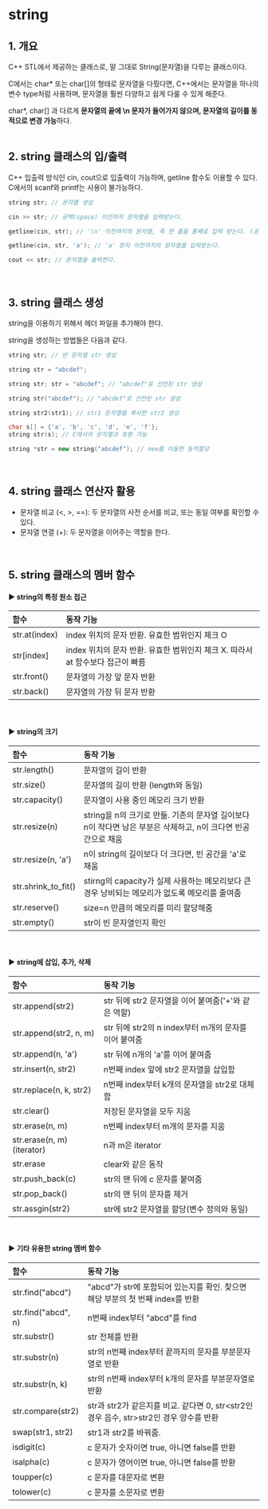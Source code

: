 # string

## 1. 개요

C++ STL에서 제공하는 클래스로, 말 그대로 String(문자열)을 다루는 클래스이다. 

C에서는 char* 또는 char[]의 형태로 문자열을 다뤘다면, C++에서는 문자열을 하나의 변수 type처럼 사용하며, 문자열을 훨씬 다양하고 쉽게 다룰 수 있게 해준다.

char*, char[] 과 다르게 **문자열의 끝에 \n 문자가 들어가지 않으며, 문자열의 길이를 동적으로 변경 가능**하다. <br/><br/>

## 2. string 클래스의 입/출력

C++ 입출력 방식인 cin, cout으로 입출력이 가능하며, getline 함수도 이용할 수 있다. C에서의 scanf와 printf는 사용이 불가능하다.

```C++
string str; // 문자열 생성

cin >> str; // 공백(space) 이전까지 문자열을 입력받는다.

getline(cin, str); // '\n' 이전까지의 문자열, 즉 한 줄을 통째로 입력 받는다. (공백 포함)

getline(cin, str, 'a'); // 'a' 문자 이전까지의 문자열을 입력받는다.

cout << str; // 문자열을 출력한다.
```
<br/>

## 3. string 클래스 생성

string을 이용하기 위해서 <string> 헤더 파일을 추가해야 한다.

string을 생성하는 방법들은 다음과 같다.

```c++
string str; // 빈 문자열 str 생성

string str = "abcdef";

string str; str = "abcdef"; // "abcdef"로 선언된 str 생성

string str("abcdef"); // "abcdef"로 선언된 str 생성

string str2(str1); // str1 문자열을 복사한 str2 생성

char s[] = {'a', 'b', 'c', 'd', 'e', 'f'};
string str(s); // C에서의 문자열과 호환 가능

string *str = new string("abcdef"); // new를 이용한 동적할당
```
<br/>

## 4. string 클래스 연산자 활용

- 문자열 비교 (<, >, ==): 두 문자열의 사전 순서를 비교, 또는 동일 여부를 확인할 수 있다.
- 문자열 연결 (+): 두 문자열을 이어주는 역할을 한다.
<br/>

## 5. string 클래스의 멤버 함수

#### ▶ string의 특정 원소 접근

|함수|동작 기능|
|:---|:---|
|str.at(index)|index 위치의 문자 반환. 유효한 범위인지 체크 O|
|str[index]|index 위치의 문자 반환. 유효한 범위인지 체크 X. 따라서 at 함수보다 접근이 빠름|
|str.front()|문자열의 가장 앞 문자 반환|
|str.back()|문자열의 가장 뒤 문자 반환|

<br/>

#### ▶ string의 크기

|함수|동작 기능|
|:---|:---|
|str.length()|문자열의 길이 반환|
|str.size()|문자열의 길이 반환 (length와 동일)|
|str.capacity()|문자열이 사용 중인 메모리 크기 반환|
|str.resize(n)|string을 n의 크기로 만듦. 기존의 문자열 길이보다 n이 작다면 남은 부분은 삭제하고, n이 크다면 빈공간으로 채움|
|str.resize(n, 'a')|n이 string의 길이보다 더 크다면, 빈 공간을 'a'로 채움|
|str.shrink_to_fit()|stirng의 capacity가 실제 사용하는 메모리보다 큰 경우 낭비되는 메모리가 없도록 메모리를 줄여줌|
|str.reserve()|size=n 만큼의 메모리를 미리 할당해줌|
|str.empty()|str이 빈 문자열인지 확인|

<br/>

#### ▶ string에 삽입, 추가, 삭제

|함수|동작 기능|
|:---|:---|
|str.append(str2)|str 뒤에 str2 문자열을 이어 붙여줌('+'와 같은 역할)|
|str.append(str2, n, m)|str 뒤에 str2의 n index부터 m개의 문자를 이어 붙여줌|
|str.append(n, 'a')|str 뒤에 n개의 'a'를 이어 붙여줌|
|str.insert(n, str2)|n번째 index 앞에 str2 문자열을 삽입함|
|str.replace(n, k, str2)|n번째 index부터 k개의 문자열을 str2로 대체함|
|str.clear()|저장된 문자열을 모두 지움|
|str.erase(n, m)|n번째 index부터 m개의 문자를 지움|
|str.erase(n, m)(iterator)|n과 m은 iterator|
|str.erase|clear와 같은 동작|
|str.push_back(c)|str의 맨 뒤에 c 문자를 붙여줌|
|str.pop_back()|str의 맨 뒤의 문자를 제거|
|str.assgin(str2)|str에 str2 문자열을 할당(변수 정의와 동일)|

<br/>

#### ▶ 기타 유용한 string 멤버 함수

|함수|동작 기능|
|:---|:---|
|str.find("abcd")|"abcd"가 str에 포함되어 있는지를 확인. 찾으면 해당 부분의 첫 번째 index를 반환|
|str.find("abcd", n)|n번째 index부터 "abcd"를 find|
|str.substr()|str 전체를 반환|
|str.substr(n)|str의 n번째 index부터 끝까지의 문자를 부분문자열로 반환|
|str.substr(n, k)|str의 n번째 index부터 k개의 문자를 부분문자열로 반환|
|str.compare(str2)|str과 str2가 같은지를 비교. 같다면 0, str<str2인 경우 음수, str>str2인 경우 양수를 반환|
|swap(str1, str2)|str1과 str2를 바꿔줌.
|isdigit(c)|c 문자가 숫자이면 true, 아니면 false를 반환|
|isalpha(c)|c 문자가 영어이면 true, 아니면 false를 반환|
|toupper(c)|c 문자를 대문자로 변환|
|tolower(c)|c 문자를 소문자로 변환|
